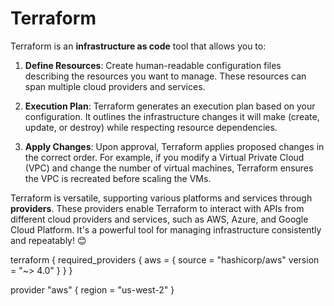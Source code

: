 # Terraform

Terraform is an **infrastructure as code** tool that allows you to:

1. **Define Resources**: Create human-readable configuration files describing the resources you want to manage. These resources can span multiple cloud providers and services.

2. **Execution Plan**: Terraform generates an execution plan based on your configuration. It outlines the infrastructure changes it will make (create, update, or destroy) while respecting resource dependencies.

3. **Apply Changes**: Upon approval, Terraform applies proposed changes in the correct order. For example, if you modify a Virtual Private Cloud (VPC) and change the number of virtual machines, Terraform ensures the VPC is recreated before scaling the VMs.

Terraform is versatile, supporting various platforms and services through **providers**. These providers enable Terraform to interact with APIs from different cloud providers and services, such as AWS, Azure, and Google Cloud Platform. It's a powerful tool for managing infrastructure consistently and repeatably! 😊

terraform {
  required_providers {
    aws = {
      source  = "hashicorp/aws"
      version = "~> 4.0"
    }
  }
}

provider "aws" {
  region = "us-west-2"
}
